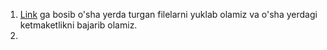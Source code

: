 1. <a href="https://github.com/Akhmadjonuz/clickuz-shopping-api-php">Link</a> ga bosib o'sha yerda turgan filelarni yuklab olamiz va o'sha yerdagi ketmaketlikni bajarib olamiz.<br/>
2.

